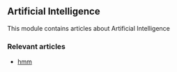 ## Artificial Intelligence 

This module contains articles about Artificial Intelligence

### Relevant articles

- [hmm](https://www.makariev.com/)
